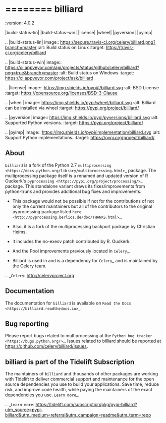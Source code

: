 ========
billiard
========
:version: 4.0.2

|build-status-lin| |build-status-win| |license| |wheel| |pyversion| |pyimp|

.. |build-status-lin| image:: https://secure.travis-ci.org/celery/billiard.png?branch=master
    :alt: Build status on Linux
    :target: https://travis-ci.org/celery/billiard

.. |build-status-win| image:: https://ci.appveyor.com/api/projects/status/github/celery/billiard?png=true&branch=master
    :alt: Build status on Windows
    :target: https://ci.appveyor.com/project/ask/billiard

.. |license| image:: https://img.shields.io/pypi/l/billiard.svg
    :alt: BSD License
    :target: https://opensource.org/licenses/BSD-3-Clause

.. |wheel| image:: https://img.shields.io/pypi/wheel/billiard.svg
    :alt: Billiard can be installed via wheel
    :target: https://pypi.org/project/billiard/

.. |pyversion| image:: https://img.shields.io/pypi/pyversions/billiard.svg
    :alt: Supported Python versions.
    :target: https://pypi.org/project/billiard/

.. |pyimp| image:: https://img.shields.io/pypi/implementation/billiard.svg
    :alt: Support Python implementations.
    :target: https://pypi.org/project/billiard/

About
-----

``billiard`` is a fork of the Python 2.7 `multiprocessing <https://docs.python.org/library/multiprocessing.html>`_
package. The multiprocessing package itself is a renamed and updated version of
R Oudkerk's `pyprocessing <https://pypi.org/project/processing/>`_ package.
This standalone variant draws its fixes/improvements from python-trunk and provides
additional bug fixes and improvements.

- This package would not be possible if not for the contributions of not only
  the current maintainers but all of the contributors to the original pyprocessing
  package listed `here <http://pyprocessing.berlios.de/doc/THANKS.html>`_.

- Also, it is a fork of the multiprocessing backport package by Christian Heims.

- It includes the no-execv patch contributed by R. Oudkerk.

- And the Pool improvements previously located in `Celery`_.

- Billiard is used in and is a dependency for `Celery`_ and is maintained by the
  Celery team.

.. _`Celery`: http://celeryproject.org

Documentation
-------------

The documentation for ``billiard`` is available on `Read the Docs <https://billiard.readthedocs.io>`_.

Bug reporting
-------------

Please report bugs related to multiprocessing at the
`Python bug tracker <https://bugs.python.org/>`_. Issues related to billiard
should be reported at https://github.com/celery/billiard/issues.

billiard is part of the Tidelift Subscription
---------------------------------------------

The maintainers of ``billiard`` and thousands of other packages are working
with Tidelift to deliver commercial support and maintenance for the open source
dependencies you use to build your applications. Save time, reduce risk, and
improve code health, while paying the maintainers of the exact dependencies you
use. `Learn more`_.

.. _`Learn more`: https://tidelift.com/subscription/pkg/pypi-billiard?utm_source=pypi-billiard&utm_medium=referral&utm_campaign=readme&utm_term=repo
